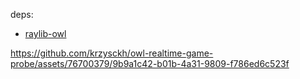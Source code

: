 deps:
  * [raylib-owl](https://github.com/krzysckh/raylib-owl/)

https://github.com/krzysckh/owl-realtime-game-probe/assets/76700379/9b9a1c42-b01b-4a31-9809-f786ed6c523f
